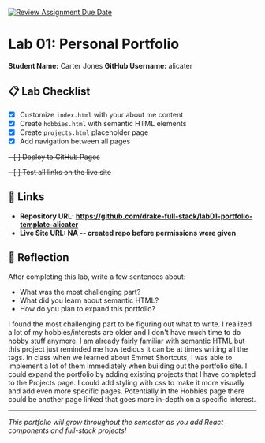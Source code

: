 [![Review Assignment Due Date](https://classroom.github.com/assets/deadline-readme-button-22041afd0340ce965d47ae6ef1cefeee28c7c493a6346c4f15d667ab976d596c.svg)](https://classroom.github.com/a/fEVZN0YI)
# Lab 01: Personal Portfolio

**Student Name:** Carter Jones 
**GitHub Username:** alicater

## 📋 Lab Checklist

- [X] Customize `index.html` with your about me content
- [X] Create `hobbies.html` with semantic HTML elements  
- [X] Create `projects.html` placeholder page
- [X] Add navigation between all pages
      
~~- [ ] Deploy to GitHub Pages~~

~~- [ ] Test all links on the live site~~

## 🔗 Links

- **Repository URL: https://github.com/drake-full-stack/lab01-portfolio-template-alicater** 
- **Live Site URL: NA -- created repo before permissions were given** 

## 📝 Reflection

After completing this lab, write a few sentences about:
- What was the most challenging part?
- What did you learn about semantic HTML?
- How do you plan to expand this portfolio?

I found the most challenging part to be figuring out what to write. I realized a lot of my hobbies/interests are older and I don't have much time 
to do hobby stuff anymore. I am already fairly familiar with semantic HTML but this project just reminded me how tedious it can be at times writing 
all the tags. In class when we learned about Emmet Shortcuts, I was able to implement a lot of them immediately when building out the portfolio site.
I could expand the portfolio by adding existing projects that I have completed to the Projects page. I could add styling with css to make it more visually
and add even more specific pages. Potentially in the Hobbies page there could be another page linked that goes more in-depth on a specific interest.

---

*This portfolio will grow throughout the semester as you add React components and full-stack projects!*
